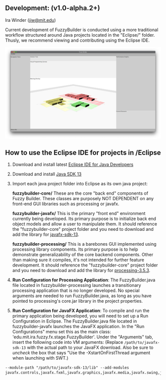 ## Development: (v1.0-alpha.2+)
Ira Winder (jiw@mit.edu)

Current development of FuzzyBuilder is conducted using a more traditional workflow structured around Java projects located in the "Eclipse/" folder. Thusly, we recommend viewing and contributing using the Eclipse IDE.

![Fuzzy Builder by Ira Winder](../screenshots/current_release.png "Fuzzy Builder by Ira Winder")

## How to use the Eclipse IDE for projects in /Eclipse

1. Download and install latest [Eclipse IDE for Java Developers](
https://www.eclipse.org/downloads/packages/release/2019-09/r/eclipse-ide-java-developers)

2. Download and install [Java SDK 13](https://www.oracle.com/technetwork/java/javase/downloads/jdk13-downloads-5672538.html)

3. Import each java project folder into Eclipse as its own java project:

	**fuzzybuilder-core/** These are the core "back end" components of Fuzzy Builder. These classes are purposely NOT DEPENDENT on any front-end GUI libraries such as processing or javafx.

	**fuzzybuilder-javafx/** This is the primary "front end" environment currently being developed. Its primary purpose is to initialize back end object models and allow a user to manipulate them. It should reference the "fuzzybuilder-core" project folder and you need to download and add the library for [javafx-sdk-13](https://gluonhq.com/products/javafx/).

	**fuzzybuilder-processing/** This is a barebones GUI implemented using processing library components. Its primary purpose is to help demonstrate generalizability of the core backend components. Other than making sure it compiles, it's not intended for further feature development. It should reference the "fuzzybuilder-core" project folder and you need to download and add the library for [processing-3.5.3](https://processing.org/tutorials/eclipse/).

4. **Run Configuration for Processing Application**: The FuzzyBuilder.java file located in fuzzybuilder-processing launches a transitionary processing application that is no longer developed. No special arguments are needed to run FuzzyBuilder.java, as long as you have pointed to processing's core.jar library in the project properties.

5. **Run Configuration for JavaFX Application**: To compile and run the primary application being developed, you will need to set up a Run Configuration in Eclipse. The FuzzyBuilder.java file located in fuzzybuilder-javafx launches the JavaFX application.  In the "Run Configurations" menu set this as the main class:  'edu.mit.ira.fuzzy.fx.stage.FuzzyBuilder'. Under the "Arguments" tab, insert the following code into VM arguments: (Replace `/path/to/javafx-sdk-13` with the actual path to your JavaFX download. Also be sure to *uncheck* the box that says "Use the -XstartOnFirstThread argument when launching with SWT.)
```
--module-path "/path/to/javafx-sdk-13/lib" --add-modules javafx.controls,javafx.fxml,javafx.graphics,javafx.media,javafx.swing,javafx.web
```